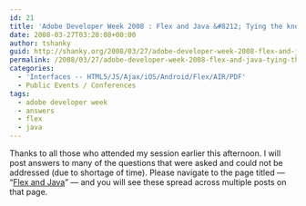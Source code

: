 ```yaml
---
id: 21
title: 'Adobe Developer Week 2008 : Flex and Java &#8212; Tying the knot!'
date: 2008-03-27T03:20:08+00:00
author: tshanky
guid: http://shanky.org/2008/03/27/adobe-developer-week-2008-flex-and-java-tying-the-knot/
permalink: /2008/03/27/adobe-developer-week-2008-flex-and-java-tying-the-knot/
categories:
  - 'Interfaces -- HTML5/JS/Ajax/iOS/Android/Flex/AIR/PDF'
  - Public Events / Conferences
tags:
  - adobe developer week
  - answers
  - flex
  - java
---
```

Thanks to all those who attended my session earlier this afternoon. I will post answers to many of the questions that were asked and could not be addressed (due to shortage of time). Please navigate to the page titled &#8212; &#8220;<a title="Flex and Java" href="http://shanky.org/flex-and-java/" target="_blank">Flex and Java</a>&#8221; &#8212; and you will see these spread across multiple posts on that page.